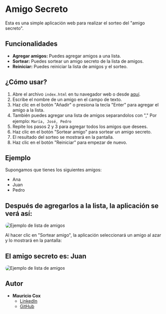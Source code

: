 # Amigo Secreto

Esta es una simple aplicación web para realizar el sorteo del "amigo secreto".

## Funcionalidades

*   **Agregar amigos:** Puedes agregar amigos a una lista.
*   **Sortear:** Puedes sortear un amigo secreto de la lista de amigos.
*   **Reiniciar:** Puedes reiniciar la lista de amigos y el sorteo.

## ¿Cómo usar?

1.  Abre el archivo `index.html` en tu navegador web o desde <a href="https://coxmau77.github.io/challenge-amigo-secreto/" target="_blank">aquí</a>.
2.  Escribe el nombre de un amigo en el campo de texto.
3.  Haz clic en el botón "Añadir" o presiona la tecla "Enter" para agregar el amigo a la lista.
4. También puedes agregar una lista de amigos separandolos con "," 
    Por ejemplo: `María, José, Pedro`
    <img src="https://i.imgur.com/Wasmlnv.png" alt="" style="border-radius: 20px; max-width: 100%; margin-top: 1rem;">
5.  Repite los pasos 2 y 3 para agregar todos los amigos que desees.
6.  Haz clic en el botón "Sortear amigo" para sortear un amigo secreto.
7.  El resultado del sorteo se mostrará en la pantalla.
8.  Haz clic en el botón "Reiniciar" para empezar de nuevo.

## Ejemplo

Supongamos que tienes los siguientes amigos:

*   Ana
*   Juan
*   Pedro

## Después de agregarlos a la lista, la aplicación se verá así:

<img src="https://i.imgur.com/JR61IAC.png" alt="Ejemplo de lista de amigos" style="border-radius: 20px; max-width: 100%;"> 

Al hacer clic en "Sortear amigo", la aplicación seleccionará un amigo al azar y lo mostrará en la pantalla:

## **El amigo secreto es: Juan**
<img src="https://i.imgur.com/e1c8fmC.png" alt="Ejemplo de lista de amigos" style="border-radius: 20px; max-width: 100%;"> 

## Autor

*   **Mauricio Cox**
    *   <a href="https://www.linkedin.com/in/coxmau77/" target="_blank">LinkedIn</a>
    *   <a href="https://github.com/coxmau77" target="_blank">GitHub</a>